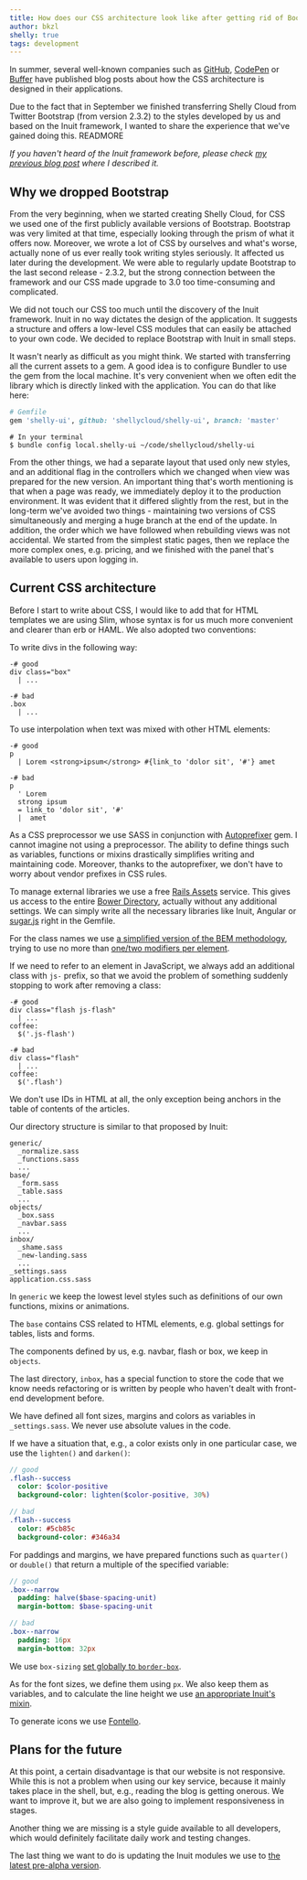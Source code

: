 ```yaml
---
title: How does our CSS architecture look like after getting rid of Bootstrap
author: bkzl
shelly: true
tags: development
---
```


In summer, several well-known companies such as [GitHub][1], [CodePen][2] or [Buffer][3] have published blog posts about how the CSS architecture is designed in their applications.

Due to the fact that in September we finished transferring Shelly Cloud from Twitter Bootstrap (from version 2.3.2) to the styles developed by us and based on the Inuit framework, I wanted to share the experience that we've gained doing this. READMORE

*If you haven't heard of the Inuit framework before, please check [my previous blog post][4] where I described it.*

## Why we dropped Bootstrap

From the very beginning, when we started creating Shelly Cloud, for CSS we used one of the first publicly available versions of Bootstrap. Bootstrap was very limited at that time, especially looking through the prism of what it offers now. Moreover, we wrote a lot of CSS by ourselves and what's worse, actually none of us ever really took writing styles seriously. It affected us later during the development. We were able to regularly update Bootstrap to the last second release - 2.3.2, but the strong connection between the framework and our CSS made upgrade to 3.0 too time-consuming and complicated.

We did not touch our CSS too much until the discovery of the Inuit framework. Inuit in no way dictates the design of the application. It suggests a structure and offers a low-level CSS modules that can easily be attached to your own code. We decided to replace Bootstrap with Inuit in small steps.

It wasn't nearly as difficult as you might think. We started with transferring all the current assets to a gem. A good idea is to configure Bundler to use the gem from the local machine. It's very convenient when we often edit the library which is directly linked with the application. You can do that like here:

```ruby
# Gemfile
gem 'shelly-ui', github: 'shellycloud/shelly-ui', branch: 'master'
```

```shell
# In your terminal
$ bundle config local.shelly-ui ~/code/shellycloud/shelly-ui
```

From the other things, we had a separate layout that used only new styles, and an additional flag in the controllers which we changed when view was prepared for the new version. An important thing that's worth mentioning is that when a page was ready, we immediately deploy it to the production environment. It was evident that it differed slightly from the rest, but in the long-term we've avoided two things - maintaining two versions of CSS simultaneously and merging a huge branch at the end of the update. In addition, the order which we have followed when rebuilding views was not accidental. We started from the simplest static pages, then we replace the more complex ones, e.g. pricing, and we finished with the panel that's available to users upon logging in.

## Current CSS architecture

Before I start to write about CSS, I would like to add that for HTML templates we are using Slim, whose syntax is for us much more convenient and clearer than erb or HAML. We also adopted two conventions:

To write divs in the following way:

```slim
-# good
div class="box"
  | ...

-# bad
.box
  | ...
```

To use interpolation when text was mixed with other HTML elements:

```slim
-# good
p
  | Lorem <strong>ipsum</strong> #{link_to 'dolor sit', '#'} amet

-# bad
p
  ' Lorem
  strong ipsum
  = link_to 'dolor sit', '#'
  |  amet
```

As a CSS preprocessor we use SASS in conjunction with [Autoprefixer][5] gem. I cannot imagine not using a preprocessor. The ability to define things such as variables, functions or mixins drastically simplifies writing and maintaining code. Moreover, thanks to the autoprefixer, we don't have to worry about vendor prefixes in CSS rules.

To manage external libraries we use a free [Rails Assets][6] service. This gives us access to the entire [Bower Directory][14], actually without any additional settings. We can simply write all the necessary libraries like Inuit, Angular or [sugar.js][7] right in the Gemfile.

For the class names we use [a simplified version of the BEM methodology][8], trying to use no more than [one/two modifiers per element][9].

If we need to refer to an element in JavaScript, we always add an additional class with `js-` prefix, so that we avoid the problem of something suddenly stopping to work after removing a class:

```slim
-# good
div class="flash js-flash"
  | ...
coffee:
  $('.js-flash')

-# bad
div class="flash"
  | ...
coffee:
  $('.flash')
```

We don't use IDs in HTML at all, the only exception being anchors in the table of contents of the articles.

Our directory structure is similar to that proposed by Inuit:

```
generic/
  _normalize.sass
  _functions.sass
  ...
base/
  _form.sass
  _table.sass
  ...
objects/
  _box.sass
  _navbar.sass
  ...
inbox/
  _shame.sass
  _new-landing.sass
  ...
_settings.sass
application.css.sass
```

In `generic` we keep the lowest level styles such as definitions of our own functions, mixins or animations.

The `base` contains CSS related to HTML elements, e.g. global settings for tables, lists and forms.

The components defined by us, e.g. navbar, flash or box, we keep in `objects`.

The last directory, `inbox`, has a special function to store the code that we know needs refactoring or is written by people who haven't dealt with front-end development before.

We have defined all font sizes, margins and colors as variables in `_settings.sass`. We never use absolute values in the code.

If we have a situation that, e.g., a color exists only in one particular case, we use the `lighten()` and `darken()`:

```sass
// good
.flash--success
  color: $color-positive
  background-color: lighten($color-positive, 30%)

// bad
.flash--success
  color: #5cb85c
  background-color: #346a34
```

For paddings and margins, we have prepared functions such as `quarter()` or `double()` that return a multiple of the specified variable:

```sass
// good
.box--narrow
  padding: halve($base-spacing-unit)
  margin-bottom: $base-spacing-unit

// bad
.box--narrow
  padding: 16px
  margin-bottom: 32px
```

We use `box-sizing` [set globally to `border-box`][10].

As for the font sizes, we define them using `px`. We also keep them as variables, and to calculate the line height we use [an appropriate Inuit's mixin][11].

To generate icons we use [Fontello][12].

## Plans for the future

At this point, a certain disadvantage is that our website is not responsive. While this is not a problem when using our key service, because it mainly takes place in the shell, but, e.g., reading the blog is getting onerous. We want to improve it, but we are also going to implement responsiveness in stages.

Another thing we are missing is a style guide available to all developers, which would definitely facilitate daily work and testing changes.

The last thing we want to do is updating the Inuit modules we use to [the latest pre-alpha version][13].

[1]: http://markdotto.com/2014/07/23/githubs-css/
[2]: http://codepen.io/chriscoyier/blog/codepens-css
[3]: http://blog.brianlovin.com/buffers-css/
[4]: https://shellycloud.com/blog/2013/11/when-inuitcss-is-a-better-choice-than-bootstrap
[5]: https://github.com/ai/autoprefixer-rails
[6]: https://rails-assets.org
[7]: http://sugarjs.com
[8]: http://csswizardry.com/2013/01/mindbemding-getting-your-head-round-bem-syntax/
[9]: http://bensmithett.com/bem-modifiers-multiple-classes-vs-extend/
[10]: http://css-tricks.com/inheriting-box-sizing-probably-slightly-better-best-practice/
[11]: https://github.com/csswizardry/inuit.css/blob/master/generic/_mixins.scss#L13-L19
[12]: http://fontello.com
[13]: https://github.com/inuitcss
[14]: http://bower.io/search/
